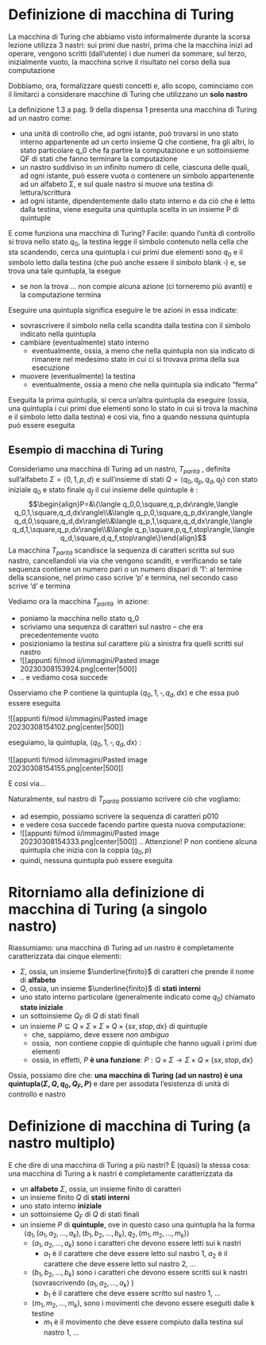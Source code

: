 
# Definizione di macchina di Turing

La macchina di Turing che abbiamo visto informalmente durante la scorsa lezione utilizza 3 nastri: sui primi due nastri, prima che la macchina inizi ad operare, vengono scritti (dall’utente) i due numeri da sommare, sul terzo, inizialmente vuoto, la macchina scrive il risultato nel corso della sua computazione

Dobbiamo, ora, formalizzare questi concetti e, allo scopo, cominciamo con il limitarci a considerare macchine di Turing che utilizzano un **solo nastro**

La definizione 1.3 a pag. 9 della dispensa 1 presenta una macchina di Turing ad un nastro come:

- una unità di controllo che, ad ogni istante, può trovarsi in uno stato interno appartenente ad un certo insieme Q che contiene, fra gli altri, lo stato particolare q_0 che fa partire la computazione e un sottoinsieme QF di stati che fanno terminare la computazione
- un nastro suddiviso in un infinito numero di celle, ciascuna delle quali, ad ogni istante, può essere vuota o contenere un simbolo appartenente ad un alfabeto Σ, e sul quale nastro si muove una testina di lettura/scrittura
- ad ogni istante, dipendentemente dallo stato interno e da ciò che è letto dalla testina, viene eseguita una quintupla scelta in un insieme P di quintuple

E come funziona una macchina di Turing? Facile: quando l’unità di controllo si trova nello stato $q_0$, la testina legge il simbolo contenuto nella cella che sta scandendo, cerca una quintupla i cui primi due elementi sono $q_0$ e il simbolo letto dalla testina (che può anche essere il simbolo blank $\square$) e, se trova una tale quintupla, la esegue

- se non la trova ... non compie alcuna azione (ci torneremo più avanti) e la computazione termina

Eseguire una quintupla significa eseguire le tre azioni in essa indicate:

- sovrascrivere il simbolo nella cella scandita dalla testina con il simbolo indicato nella quintupla
- cambiare (eventualmente) stato interno
	- eventualmente, ossia, a meno che nella quintupla non sia indicato di rimanere nel medesimo stato in cui ci si trovava prima della sua esecuzione
- muovere (eventualmente) la testina
	- eventualmente, ossia a meno che nella quintupla sia indicato “ferma”

Eseguita la prima quintupla, si cerca un’altra quintupla da eseguire (ossia, una quintupla i cui primi due elementi sono lo stato in cui si trova la machina e il simbolo letto dalla testina) e così via, fino a quando nessuna quintupla può essere eseguita

## Esempio di macchina di Turing

Consideriamo una macchina di Turing ad un nastro, $T_{parità}$ , definita sull’alfabeto $\Sigma=\langle 0,1,p,d\rangle$ e sull’insieme di stati $Q=\langle q_0,q_p,q_d,q_f\rangle$ con stato iniziale $q_0$ e stato finale $q_f$ il cui insieme delle quintuple è :
$$\begin{align}P=&\{\langle q_0,0,\square,q_p,dx\rangle,\langle q_0,1,\square,q_d,dx\rangle\\&\langle q_p,0,\square,q_p,dx\rangle,\langle q_d,0,\square,q_d,dx\rangle\\&\langle q_p,1,\square,q_d,dx\rangle,\langle q_d,1,\square,q_p,dx\rangle\\&\langle q_p,\square,p,q_f,stop\rangle,\langle q_d,\square,d,q_f,stop\rangle\}\end{align}$$
La macchina $T_{parità}$ scandisce la sequenza di caratteri scritta sul suo nastro, cancellandoli via via che vengono scanditi, e verificando se tale sequenza contiene un numero pari o un numero dispari di ‘1’: al termine della scansione, nel primo caso scrive ‘p’ e termina, nel secondo caso scrive ‘d’ e termina

Vediamo ora la macchina $T_{parità}$  in azione:

- poniamo la macchina nello stato q_0
- scriviamo una sequenza di caratteri sul nastro – che era precedentemente vuoto
- posizioniamo la testina sul carattere più a sinistra fra quelli scritti sul nastro
- ![[appunti fi/mod ii/immagini/Pasted image 20230308153924.png|center|500]]
- .. e vediamo cosa succede

Osserviamo che P contiene la quintupla $\langle q_0 , 1, \square, q_d , dx\rangle$ e che essa può essere eseguita

![[appunti fi/mod ii/immagini/Pasted image 20230308154102.png|center|500]]

eseguiamo, la quintupla, $\langle q_0 , 1, \square, q_d , dx\rangle$ : 

![[appunti fi/mod ii/immagini/Pasted image 20230308154155.png|center|500]]

E cosi via...

Naturalmente, sul nastro di $T_{parità}$ possiamo scrivere ciò che vogliamo:

- ad esempio, possiamo scrivere la sequenza di caratteri p010
- e vedere cosa succede facendo partire questa nuova computazione:
- ![[appunti fi/mod ii/immagini/Pasted image 20230308154333.png|center|500]]
.. Attenzione! P non contiene alcuna quintupla che inizia con la coppia $(q_0,p)$
- quindi, nessuna quintupla può essere eseguita

# Ritorniamo alla definizione di macchina di Turing (a singolo nastro)

Riassumiamo: una macchina di Turing ad un nastro è completamente caratterizzata dai cinque elementi:

- $\Sigma$, ossia, un insieme $\underline{finito}$ di caratteri che prende il nome di **alfabeto**
- $Q$, ossia, un insieme $\underline{finito}$ di **stati interni**
- uno stato interno particolare (generalmente indicato come $q_0$) chiamato **stato iniziale**
- un sottoinsieme $Q_F$ di $Q$ di stati finali
- un insieme $P\subseteq Q\times\Sigma\times\Sigma\times Q\times\{sx,stop,dx\}$ di quintuple
	- che, sappiamo, deve essere _non ambiguo_
	- ossia,  non contiene coppie di quintuple che hanno uguali i primi due elementi
	- ossia, in effetti, $P$ **è una funzione**: $P:Q\times\Sigma\to\Sigma\times Q\times\{sx,stop,dx\}$

Ossia, possiamo dire che:  **una macchina di Turing (ad un nastro) è una quintupla$\langle\Sigma,Q ,q_0, Q_F, P\rangle$**
e dare per assodata l’esistenza di unità di controllo e nastro

# Definizione di macchina di Turing (a nastro multiplo)

E che dire di una macchina di Turing a più nastri? È (quasi) la stessa cosa:
una macchina di Turing a k nastri è completamente caratterizzata da

- un **alfabeto** $\Sigma$, ossia, un insieme finito di caratteri
- un insieme finito $Q$ di **stati interni**
- uno stato interno **iniziale**
- un sottoinsieme $Q_F$ di $Q$ di stati finali
- un insieme $P$ di **quintuple**, ove in questo caso una quintupla ha la forma   $\langle q_1 , (a_1, a_2, ... , a_k), (b_1, b_2, ... , b_k),  q_2 , (m_1, m_2, ... , m_k)\rangle$
	- $(a_1, a_2, ... , a_k)$ sono i caratteri che devono essere letti sui k nastri
		- $a_1$ è il carattere che deve essere letto sul nastro 1, $a_2$ è il carattere che deve essere letto sul nastro 2, ...
	- $(b_1, b_2, ... , b_k)$ sono i caratteri che devono essere scritti sui k nastri (sovrascrivendo $(a_1, a_2, ... , a_k)$ )
		-  $b_1$ è il carattere che deve essere scritto sul nastro 1, ...
	-  $(m_1, m_2, ... , m_k)$, sono i movimenti che devono essere eseguiti dalle k testine
		-  $m_1$ è il movimento che deve essere compiuto dalla testina sul nastro 1, ...
